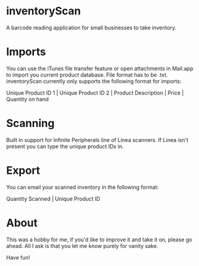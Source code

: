 inventoryScan
=============

A barcode reading application for small businesses to take inventory.

# Imports
You can use the iTunes file transfer feature or open attachments in Mail.app to import you current product database. File format has to be .txt. inventoryScan currently only supports the following format for imports:

Unique Product ID 1 | Unique Product ID 2 | Product Description | Price | Quantity on hand


# Scanning
Built in support for Infinite Peripherals line of Linea scanners. If Linea isn't present you can type the unique product IDs in.


# Export
You can email your scanned inventory in the following format:

Quantity Scanned | Unique Product ID


# About
This was a hobby for me, if you'd like to improve it and take it on, please go ahead. All I ask is that you let me know purely for vanity sake.

Have fun!

